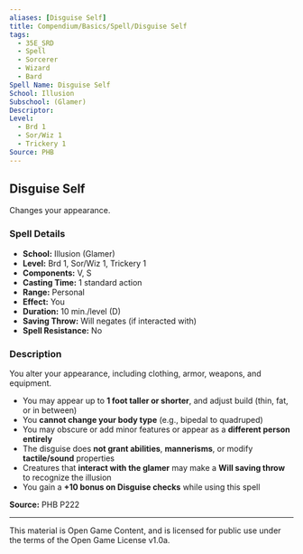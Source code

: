 ```yaml
---
aliases: [Disguise Self]
title: Compendium/Basics/Spell/Disguise Self
tags:
  - 35E_SRD
  - Spell
  - Sorcerer
  - Wizard
  - Bard
Spell Name: Disguise Self
School: Illusion
Subschool: (Glamer)
Descriptor: 
Level:
  - Brd 1
  - Sor/Wiz 1
  - Trickery 1
Source: PHB
---
```


## Disguise Self

Changes your appearance.

### Spell Details

- **School:** Illusion (Glamer)  
- **Level:** Brd 1, Sor/Wiz 1, Trickery 1  
- **Components:** V, S  
- **Casting Time:** 1 standard action  
- **Range:** Personal  
- **Effect:** You  
- **Duration:** 10 min./level (D)  
- **Saving Throw:** Will negates (if interacted with)  
- **Spell Resistance:** No  

### Description

You alter your appearance, including clothing, armor, weapons, and equipment.

- You may appear up to **1 foot taller or shorter**, and adjust build (thin, fat, or in between)  
- You **cannot change your body type** (e.g., bipedal to quadruped)  
- You may obscure or add minor features or appear as a **different person entirely**  
- The disguise does **not grant abilities**, **mannerisms**, or modify **tactile/sound** properties  
- Creatures that **interact with the glamer** may make a **Will saving throw** to recognize the illusion  
- You gain a **+10 bonus on Disguise checks** while using this spell  


**Source:** PHB P222

---

This material is Open Game Content, and is licensed for public use under  
the terms of the Open Game License v1.0a.
